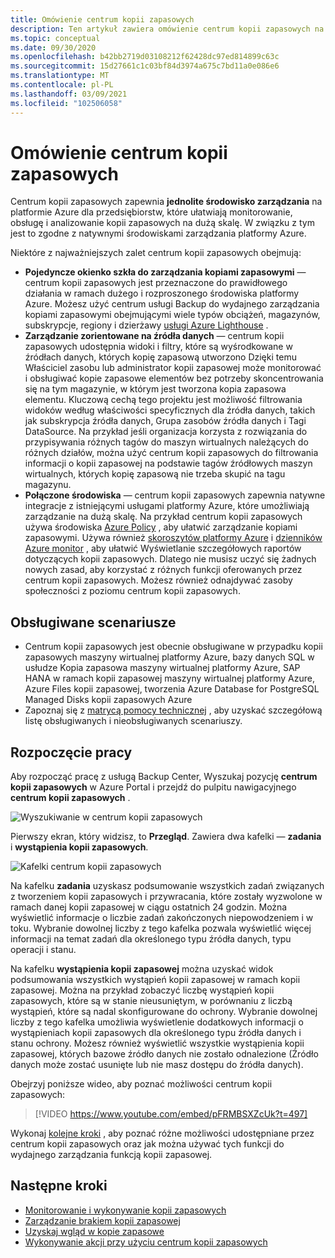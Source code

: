 ```yaml
---
title: Omówienie centrum kopii zapasowych
description: Ten artykuł zawiera omówienie centrum kopii zapasowych na platformie Azure.
ms.topic: conceptual
ms.date: 09/30/2020
ms.openlocfilehash: b42bb2719d03108212f62428dc97ed814899c63c
ms.sourcegitcommit: 15d27661c1c03bf84d3974a675c7bd11a0e086e6
ms.translationtype: MT
ms.contentlocale: pl-PL
ms.lasthandoff: 03/09/2021
ms.locfileid: "102506058"
---
```

# <a name="overview-of-backup-center"></a>Omówienie centrum kopii zapasowych

Centrum kopii zapasowych zapewnia **jednolite środowisko zarządzania** na platformie Azure dla przedsiębiorstw, które ułatwiają monitorowanie, obsługę i analizowanie kopii zapasowych na dużą skalę. W związku z tym jest to zgodne z natywnymi środowiskami zarządzania platformy Azure.

Niektóre z najważniejszych zalet centrum kopii zapasowych obejmują:

* **Pojedyncze okienko szkła do zarządzania kopiami zapasowymi** — centrum kopii zapasowych jest przeznaczone do prawidłowego działania w ramach dużego i rozproszonego środowiska platformy Azure. Możesz użyć centrum usługi Backup do wydajnego zarządzania kopiami zapasowymi obejmującymi wiele typów obciążeń, magazynów, subskrypcje, regiony i dzierżawy [usługi Azure Lighthouse](../lighthouse/overview.md) .
* **Zarządzanie zorientowane na źródła danych** — centrum kopii zapasowych udostępnia widoki i filtry, które są wyśrodkowane w źródłach danych, których kopię zapasową utworzono Dzięki temu Właściciel zasobu lub administrator kopii zapasowej może monitorować i obsługiwać kopie zapasowe elementów bez potrzeby skoncentrowania się na tym magazynie, w którym jest tworzona kopia zapasowa elementu. Kluczową cechą tego projektu jest możliwość filtrowania widoków według właściwości specyficznych dla źródła danych, takich jak subskrypcja źródła danych, Grupa zasobów źródła danych i Tagi DataSource. Na przykład jeśli organizacja korzysta z rozwiązania do przypisywania różnych tagów do maszyn wirtualnych należących do różnych działów, można użyć centrum kopii zapasowych do filtrowania informacji o kopii zapasowej na podstawie tagów źródłowych maszyn wirtualnych, których kopię zapasową nie trzeba skupić na tagu magazynu.
* **Połączone środowiska** — centrum kopii zapasowych zapewnia natywne integracje z istniejącymi usługami platformy Azure, które umożliwiają zarządzanie na dużą skalę. Na przykład centrum kopii zapasowych używa środowiska [Azure Policy](../governance/policy/overview.md) , aby ułatwić zarządzanie kopiami zapasowymi. Używa również [skoroszytów platformy Azure](../azure-monitor/visualize/workbooks-overview.md) i [dzienników Azure monitor](../azure-monitor/logs/data-platform-logs.md) , aby ułatwić Wyświetlanie szczegółowych raportów dotyczących kopii zapasowych. Dlatego nie musisz uczyć się żadnych nowych zasad, aby korzystać z różnych funkcji oferowanych przez centrum kopii zapasowych. Możesz również odnajdywać zasoby społeczności z poziomu centrum kopii zapasowych.

## <a name="supported-scenarios"></a>Obsługiwane scenariusze

* Centrum kopii zapasowych jest obecnie obsługiwane w przypadku kopii zapasowych maszyny wirtualnej platformy Azure, bazy danych SQL w usłudze Kopia zapasowa maszyny wirtualnej platformy Azure, SAP HANA w ramach kopii zapasowej maszyny wirtualnej platformy Azure, Azure Files kopii zapasowej, tworzenia Azure Database for PostgreSQL Managed Disks kopii zapasowych Azure
* Zapoznaj się z [matrycą pomocy technicznej](backup-center-support-matrix.md) , aby uzyskać szczegółową listę obsługiwanych i nieobsługiwanych scenariuszy.

## <a name="get-started"></a>Rozpoczęcie pracy

Aby rozpocząć pracę z usługą Backup Center, Wyszukaj pozycję **centrum kopii zapasowych** w Azure Portal i przejdź do pulpitu nawigacyjnego **centrum kopii zapasowych** .

![Wyszukiwanie w centrum kopii zapasowych](./media/backup-center-overview/backup-center-search.png)

Pierwszy ekran, który widzisz, to **Przegląd**. Zawiera dwa kafelki — **zadania** i **wystąpienia kopii zapasowych**.

![Kafelki centrum kopii zapasowych](./media/backup-center-overview/backup-center-overview-widgets.png)

Na kafelku **zadania** uzyskasz podsumowanie wszystkich zadań związanych z tworzeniem kopii zapasowych i przywracania, które zostały wyzwolone w ramach danej kopii zapasowej w ciągu ostatnich 24 godzin. Można wyświetlić informacje o liczbie zadań zakończonych niepowodzeniem i w toku. Wybranie dowolnej liczby z tego kafelka pozwala wyświetlić więcej informacji na temat zadań dla określonego typu źródła danych, typu operacji i stanu.

Na kafelku **wystąpienia kopii zapasowej** można uzyskać widok podsumowania wszystkich wystąpień kopii zapasowej w ramach kopii zapasowej. Można na przykład zobaczyć liczbę wystąpień kopii zapasowych, które są w stanie nieusuniętym, w porównaniu z liczbą wystąpień, które są nadal skonfigurowane do ochrony. Wybranie dowolnej liczby z tego kafelka umożliwia wyświetlenie dodatkowych informacji o wystąpieniach kopii zapasowych dla określonego typu źródła danych i stanu ochrony. Możesz również wyświetlić wszystkie wystąpienia kopii zapasowej, których bazowe źródło danych nie zostało odnalezione (Źródło danych może zostać usunięte lub nie masz dostępu do źródła danych).

Obejrzyj poniższe wideo, aby poznać możliwości centrum kopii zapasowych:

> [!VIDEO https://www.youtube.com/embed/pFRMBSXZcUk?t=497]

Wykonaj [kolejne kroki](#next-steps) , aby poznać różne możliwości udostępniane przez centrum kopii zapasowych oraz jak można używać tych funkcji do wydajnego zarządzania funkcją kopii zapasowej.

## <a name="next-steps"></a>Następne kroki

* [Monitorowanie i wykonywanie kopii zapasowych](backup-center-monitor-operate.md)
* [Zarządzanie brakiem kopii zapasowej](backup-center-govern-environment.md)
* [Uzyskaj wgląd w kopie zapasowe](backup-center-obtain-insights.md)
* [Wykonywanie akcji przy użyciu centrum kopii zapasowych](backup-center-actions.md)